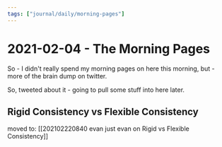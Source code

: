```yaml
---
tags: ["journal/daily/morning-pages"]
---
```


# 2021-02-04 - The Morning Pages

So - I didn't really spend my morning pages on here this morning, but - more of the brain dump on twitter. 

So, tweeted about it - going to pull some stuff into here later.

## Rigid Consistency vs Flexible Consistency

moved to: [[202102220840 evan just evan on Rigid vs Flexible Consistency]]

